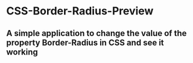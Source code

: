 # CSS-Border-Radius-Preview
## A simple application to change the value of the property Border-Radius in CSS and see it working
